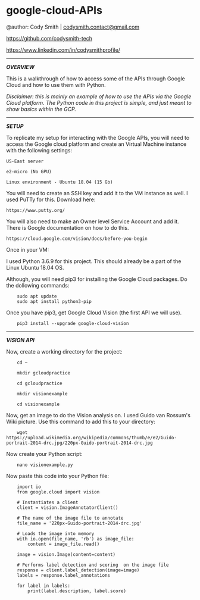# google-cloud-APIs

@author: Cody Smith | codysmith.contact@gmail.com

https://github.com/codysmith-tech

https://www.linkedin.com/in/codysmithprofile/

------------------------
***OVERVIEW***

This is a walkthrough of how to access some of the APIs through Google Cloud and how to use them with Python.

_Disclaimer: this is mainly an example of how to use the APIs via the Google Cloud platform. The Python code in this project is simple, and just meant to show basics within the GCP._

------------------------
***SETUP***

To replicate my setup for interacting with the Google APIs, you will need to access the Google cloud platform and create an Virtual Machine instance with the following settings:

    US-East server

    e2-micro (No GPU)

    Linux environment - Ubuntu 18.04 (15 Gb)

You will need to create an SSH key and add it to the VM instance as well. I used PuTTy for this. Download here:

    https://www.putty.org/
  
You will also need to make an Owner level Service Account and add it. There is Google documentation on how to do this.

    https://cloud.google.com/vision/docs/before-you-begin

Once in your VM:

I used Python 3.6.9 for this project. This should already be a part of the Linux Ubuntu 18.04 OS.

Although, you will need pip3 for installing the Google Cloud packages. Do the dollowing commands:

        sudo apt update
        sudo apt install python3-pip
        
Once you have pip3, get Google Cloud Vision (the first API we will use).

        pip3 install --upgrade google-cloud-vision
        
------------------------
***VISION API***

Now, create a working directory for the project:

        cd ~

        mkdir gcloudpractice

        cd gcloudpractice
        
        mkdir visionexample
        
        cd visionexample
        
Now, get an image to do the Vision analysis on. I used Guido van Rossum's Wiki picture. Use this command to add this to your directory:

        wget https://upload.wikimedia.org/wikipedia/commons/thumb/e/e2/Guido-portrait-2014-drc.jpg/220px-Guido-portrait-2014-drc.jpg
        
Now create your Python script:

        nano visionexample.py

Now paste this code into your Python file:

        import io
        from google.cloud import vision

        # Instantiates a client
        client = vision.ImageAnnotatorClient()

        # The name of the image file to annotate
        file_name = '220px-Guido-portrait-2014-drc.jpg'

        # Loads the image into memory
        with io.open(file_name, 'rb') as image_file:
            content = image_file.read()

        image = vision.Image(content=content)

        # Performs label detection and scoring  on the image file
        response = client.label_detection(image=image)
        labels = response.label_annotations

        for label in labels:
            print(label.description, label.score)

